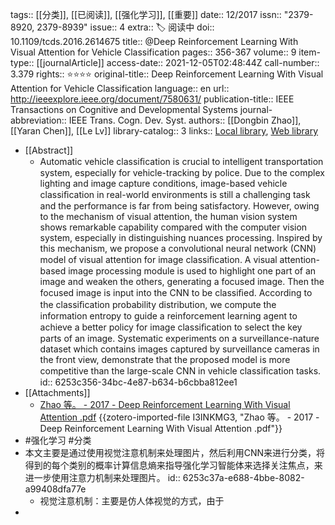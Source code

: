 tags:: [[分类]], [[已阅读]], [[强化学习]], [[重要]]
date:: 12/2017
issn:: "2379-8920, 2379-8939"
issue:: 4
extra:: 🏷️ 阅读中
doi:: 10.1109/tcds.2016.2614675
title:: @Deep Reinforcement Learning With Visual Attention for Vehicle Classification
pages:: 356-367
volume:: 9
item-type:: [[journalArticle]]
access-date:: 2021-12-05T02:48:44Z
call-number:: 3.379
rights:: ⭐⭐⭐⭐
original-title:: Deep Reinforcement Learning With Visual Attention for Vehicle Classification
language:: en
url:: http://ieeexplore.ieee.org/document/7580631/
publication-title:: IEEE Transactions on Cognitive and Developmental Systems
journal-abbreviation:: IEEE Trans. Cogn. Dev. Syst.
authors:: [[Dongbin Zhao]], [[Yaran Chen]], [[Le Lv]]
library-catalog:: 3
links:: [Local library](zotero://select/library/items/BHQT8T4W), [Web library](https://www.zotero.org/users/8746250/items/BHQT8T4W)

- [[Abstract]]
	- Automatic vehicle classiﬁcation is crucial to intelligent transportation system, especially for vehicle-tracking by police. Due to the complex lighting and image capture conditions, image-based vehicle classiﬁcation in real-world environments is still a challenging task and the performance is far from being satisfactory. However, owing to the mechanism of visual attention, the human vision system shows remarkable capability compared with the computer vision system, especially in distinguishing nuances processing. Inspired by this mechanism, we propose a convolutional neural network (CNN) model of visual attention for image classiﬁcation. A visual attention-based image processing module is used to highlight one part of an image and weaken the others, generating a focused image. Then the focused image is input into the CNN to be classiﬁed. According to the classiﬁcation probability distribution, we compute the information entropy to guide a reinforcement learning agent to achieve a better policy for image classiﬁcation to select the key parts of an image. Systematic experiments on a surveillance-nature dataset which contains images captured by surveillance cameras in the front view, demonstrate that the proposed model is more competitive than the large-scale CNN in vehicle classiﬁcation tasks.
	  id:: 6253c356-34bc-4e87-b634-b6cbba812ee1
- [[Attachments]]
	- [Zhao 等。 - 2017 - Deep Reinforcement Learning With Visual Attention .pdf](zotero://select/library/items/I3INKMG3) {{zotero-imported-file I3INKMG3, "Zhao 等。 - 2017 - Deep Reinforcement Learning With Visual Attention .pdf"}}
- #强化学习 #分类
- 本文主要是通过使用视觉注意机制来处理图片，然后利用CNN来进行分类，将得到的每个类别的概率计算信息熵来指导强化学习智能体来选择关注焦点，来进一步使用注意力机制来处理图片。
  id:: 6253c37a-e688-4bbe-8082-a99408dfa77e
	- 视觉注意机制：主要是仿人体视觉的方式，由于
-